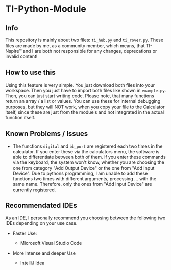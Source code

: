 # TI-Python-Module

## Info

This repository is mainly about two files: `ti_hub.py` and `ti_rover.py`. These files are made by me, as a community member, which means, that TI-Nspire™ and I are both not responsible for any changes, deprecations or invalid content!

## How to use this

Using this feature is very simple. You just download both files into your workspace. Then you just have to import both files like shown in `example.py`. Then, you can just start writing code. Please note, that many functions return an array / a list or values. You can use these for internal debugging purposes, but they will NOT work, when you copy your file to the Calculator itself, since these are just from the moduels and not integrated in the actual function itself.

## Known Problems / Issues

- The functions `digital` and `bb_port` are registered each two times in the calculator. If you enter these via the calculators menu, the software is able to differentiate between both of them. If you enter these commands via the keyboard, the system won't know, whether you are choosing the one from category "Add Output Device" or the one from "Add Input Device". Due to pythons programming, I am unable to add these functions two times with different arguments, processing ... with the same name. Therefore, only the ones from "Add Input Device" are currently registered.

## Recommendated IDEs

As an IDE, I personally recommend you choosing between the following two IDEs depending on your use case.

 - Faster Use:
    - Microsoft Visual Studio Code

 - More Intense and deeper Use
    - IntelliJ Idea
